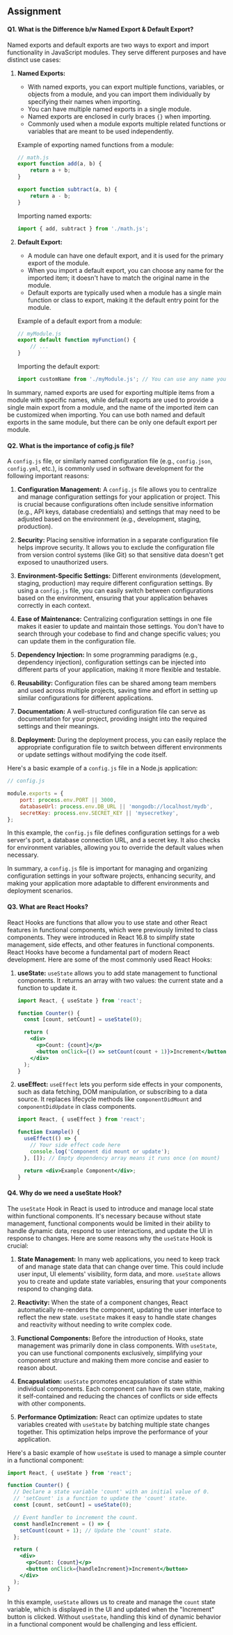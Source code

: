 
## Assignment

#### Q1. What is the Difference b/w Named Export & Default Export?

Named exports and default exports are two ways to export and import functionality in JavaScript modules. They serve different purposes and have distinct use cases:

1. **Named Exports:**
   - With named exports, you can export multiple functions, variables, or objects from a module, and you can import them individually by specifying their names when importing.
   - You can have multiple named exports in a single module.
   - Named exports are enclosed in curly braces `{}` when importing.
   - Commonly used when a module exports multiple related functions or variables that are meant to be used independently.

   Example of exporting named functions from a module:
   ```javascript
   // math.js
   export function add(a, b) {
       return a + b;
   }

   export function subtract(a, b) {
       return a - b;
   }
   ```

   Importing named exports:
   ```javascript
   import { add, subtract } from './math.js';
   ```

2. **Default Export:**
   - A module can have one default export, and it is used for the primary export of the module.
   - When you import a default export, you can choose any name for the imported item; it doesn't have to match the original name in the module.
   - Default exports are typically used when a module has a single main function or class to export, making it the default entry point for the module.

   Example of a default export from a module:
   ```javascript
   // myModule.js
   export default function myFunction() {
       // ...
   }
   ```

   Importing the default export:
   ```javascript
   import customName from './myModule.js'; // You can use any name you want for 'customName'
   ```

In summary, named exports are used for exporting multiple items from a module with specific names, while default exports are used to provide a single main export from a module, and the name of the imported item can be customized when importing. You can use both named and default exports in the same module, but there can be only one default export per module.

#### Q2. What is the importance of cofig.js file?

A `config.js` file, or similarly named configuration file (e.g., `config.json`, `config.yml`, etc.), is commonly used in software development for the following important reasons:

1. **Configuration Management:** A `config.js` file allows you to centralize and manage configuration settings for your application or project. This is crucial because configurations often include sensitive information (e.g., API keys, database credentials) and settings that may need to be adjusted based on the environment (e.g., development, staging, production).

2. **Security:** Placing sensitive information in a separate configuration file helps improve security. It allows you to exclude the configuration file from version control systems (like Git) so that sensitive data doesn't get exposed to unauthorized users.

3. **Environment-Specific Settings:** Different environments (development, staging, production) may require different configuration settings. By using a `config.js` file, you can easily switch between configurations based on the environment, ensuring that your application behaves correctly in each context.

4. **Ease of Maintenance:** Centralizing configuration settings in one file makes it easier to update and maintain those settings. You don't have to search through your codebase to find and change specific values; you can update them in the configuration file.

5. **Dependency Injection:** In some programming paradigms (e.g., dependency injection), configuration settings can be injected into different parts of your application, making it more flexible and testable.

6. **Reusability:** Configuration files can be shared among team members and used across multiple projects, saving time and effort in setting up similar configurations for different applications.

7. **Documentation:** A well-structured configuration file can serve as documentation for your project, providing insight into the required settings and their meanings.

8. **Deployment:** During the deployment process, you can easily replace the appropriate configuration file to switch between different environments or update settings without modifying the code itself.

Here's a basic example of a `config.js` file in a Node.js application:

```javascript
// config.js

module.exports = {
    port: process.env.PORT || 3000,
    databaseUrl: process.env.DB_URL || 'mongodb://localhost/mydb',
    secretKey: process.env.SECRET_KEY || 'mysecretkey',
};
```

In this example, the `config.js` file defines configuration settings for a web server's port, a database connection URL, and a secret key. It also checks for environment variables, allowing you to override the default values when necessary.

In summary, a `config.js` file is important for managing and organizing configuration settings in your software projects, enhancing security, and making your application more adaptable to different environments and deployment scenarios.

#### Q3. What are React Hooks?

React Hooks are functions that allow you to use state and other React features in functional components, which were previously limited to class components. They were introduced in React 16.8 to simplify state management, side effects, and other features in functional components. React Hooks have become a fundamental part of modern React development. Here are some of the most commonly used React Hooks:

1. **useState:** `useState` allows you to add state management to functional components. It returns an array with two values: the current state and a function to update it.

   ```jsx
   import React, { useState } from 'react';

   function Counter() {
     const [count, setCount] = useState(0);

     return (
       <div>
         <p>Count: {count}</p>
         <button onClick={() => setCount(count + 1)}>Increment</button>
       </div>
     );
   }
   ```

2. **useEffect:** `useEffect` lets you perform side effects in your components, such as data fetching, DOM manipulation, or subscribing to a data source. It replaces lifecycle methods like `componentDidMount` and `componentDidUpdate` in class components.

   ```jsx
   import React, { useEffect } from 'react';

   function Example() {
     useEffect(() => {
       // Your side effect code here
       console.log('Component did mount or update');
     }, []); // Empty dependency array means it runs once (on mount)

     return <div>Example Component</div>;
   }
   ```
#### Q4. Why do we need a useState Hook?

The `useState` Hook in React is used to introduce and manage local state within functional components. It's necessary because without state management, functional components would be limited in their ability to handle dynamic data, respond to user interactions, and update the UI in response to changes. Here are some reasons why the `useState` Hook is crucial:

1. **State Management:** In many web applications, you need to keep track of and manage state data that can change over time. This could include user input, UI elements' visibility, form data, and more. `useState` allows you to create and update state variables, ensuring that your components respond to changing data.

2. **Reactivity:** When the state of a component changes, React automatically re-renders the component, updating the user interface to reflect the new state. `useState` makes it easy to handle state changes and reactivity without needing to write complex code.

3. **Functional Components:** Before the introduction of Hooks, state management was primarily done in class components. With `useState`, you can use functional components exclusively, simplifying your component structure and making them more concise and easier to reason about.

4. **Encapsulation:** `useState` promotes encapsulation of state within individual components. Each component can have its own state, making it self-contained and reducing the chances of conflicts or side effects with other components.

5. **Performance Optimization:** React can optimize updates to state variables created with `useState` by batching multiple state changes together. This optimization helps improve the performance of your application.

Here's a basic example of how `useState` is used to manage a simple counter in a functional component:

```jsx
import React, { useState } from 'react';

function Counter() {
  // Declare a state variable 'count' with an initial value of 0.
  // 'setCount' is a function to update the 'count' state.
  const [count, setCount] = useState(0);

  // Event handler to increment the count.
  const handleIncrement = () => {
    setCount(count + 1); // Update the 'count' state.
  };

  return (
    <div>
      <p>Count: {count}</p>
      <button onClick={handleIncrement}>Increment</button>
    </div>
  );
}
```

In this example, `useState` allows us to create and manage the `count` state variable, which is displayed in the UI and updated when the "Increment" button is clicked. Without `useState`, handling this kind of dynamic behavior in a functional component would be challenging and less efficient.
 